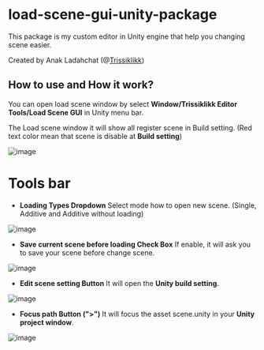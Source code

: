 # load-scene-gui-unity-package
This package is my custom editor in Unity engine that help you changing scene easier.

Created by Anak Ladahchat (@[Trissiklikk](https://github.com/Trissiklikk))

## How to use and How it work?

You can open load scene window by select **Window/Trissiklikk Editor Tools/Load Scene GUI** in Unity menu bar.

The Load scene window it will show all register scene in Build setting. (Red text color mean that scene is disable at **Build setting**)

![image](https://github.com/Trissiklikk/load-scene-gui-unity-package/assets/70420610/87fa9390-d8d6-4562-824c-03696491a060)

# Tools bar
  - **Loading Types Dropdown** Select mode how to open new scene. (Single, Additive and Additive without loading)
    
![image](https://github.com/Trissiklikk/load-scene-gui-unity-package/assets/70420610/262ae846-e77f-42ff-bbd4-d92a8d8e6a7e)

  - **Save current scene before loading Check Box** If enable, it will ask you to save your scene before change scene.
    
![image](https://github.com/Trissiklikk/load-scene-gui-unity-package/assets/70420610/63fb43f8-a5b9-4004-8c18-eca701d07254)

  - **Edit scene setting Button** It will open the **Unity build setting**.
    
![image](https://github.com/Trissiklikk/load-scene-gui-unity-package/assets/70420610/bf6b66e4-5d80-4c1e-aecf-5f6f8f9124e4)

  - **Focus path Button (">")** It will focus the asset scene.unity in your **Unity project window**.
    
![image](https://github.com/Trissiklikk/load-scene-gui-unity-package/assets/70420610/a0851a49-f3c1-42bf-af50-a7fdd4ec70ee)
